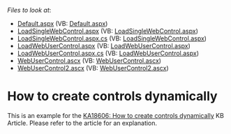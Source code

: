 <!-- default file list -->
*Files to look at*:

* [Default.aspx](./CS/WebSite/Default.aspx) (VB: [Default.aspx](./VB/WebSite/Default.aspx))
* [LoadSingleWebControl.aspx](./CS/WebSite/LoadSingleWebControl.aspx) (VB: [LoadSingleWebControl.aspx](./VB/WebSite/LoadSingleWebControl.aspx))
* [LoadSingleWebControl.aspx.cs](./CS/WebSite/LoadSingleWebControl.aspx.cs) (VB: [LoadSingleWebControl.aspx](./VB/WebSite/LoadSingleWebControl.aspx))
* [LoadWebUserControl.aspx](./CS/WebSite/LoadWebUserControl.aspx) (VB: [LoadWebUserControl.aspx](./VB/WebSite/LoadWebUserControl.aspx))
* [LoadWebUserControl.aspx.cs](./CS/WebSite/LoadWebUserControl.aspx.cs) (VB: [LoadWebUserControl.aspx](./VB/WebSite/LoadWebUserControl.aspx))
* [WebUserControl.ascx](./CS/WebSite/WebUserControl.ascx) (VB: [WebUserControl.ascx](./VB/WebSite/WebUserControl.ascx))
* [WebUserControl2.ascx](./CS/WebSite/WebUserControl2.ascx) (VB: [WebUserControl2.ascx](./VB/WebSite/WebUserControl2.ascx))
<!-- default file list end -->
# How to create controls dynamically


<p>This is an example for the <a href="https://www.devexpress.com/Support/Center/p/KA18606">KA18606: How to create controls dynamically</a> KB Article. Please refer to the article for an explanation.</p>

<br/>


